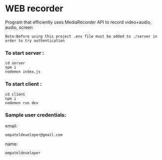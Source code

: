 
# WEB recorder

Program that efficiently uses MediaRecorder API to record video+audio, audio, screen

`Note:Before using this project .env file must be added to ./server in order to try authentication`

### To start server :
```
cd server
npm i
nodemon index.js
```

### To start client :
```
cd client
npm i
nodemon run dev
```

### Sample user credentials:

email:
```
ompateldeveloper@gmail.com
```
name:
```
ompateldeveloper
```

